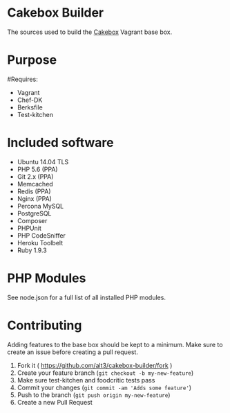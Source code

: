 Cakebox Builder
===============

The sources used to build the [Cakebox]("http://github.com/alt3/cakebox") Vagrant base box.

# Purpose



#Requires:

- Vagrant
- Chef-DK
- Berksfile
- Test-kitchen

# Included software

- Ubuntu 14.04 TLS
- PHP 5.6 (PPA)
- Git 2.x (PPA)
- Memcached
- Redis (PPA)
- Nginx (PPA)
- Percona MySQL
- PostgreSQL
- Composer
- PHPUnit
- PHP CodeSniffer
- Heroku Toolbelt
- Ruby 1.9.3

# PHP Modules

See node.json for a full list of all installed PHP modules.

# Contributing

Adding features to the base box should be kept to a minimum. Make sure to create
an issue before creating a pull request.

1. Fork it ( https://github.com/alt3/cakebox-builder/fork )
2. Create your feature branch (`git checkout -b my-new-feature`)
3. Make sure test-kitchen and foodcritic tests pass
4. Commit your changes (`git commit -am 'Adds some feature'`)
5. Push to the branch (`git push origin my-new-feature`)
6. Create a new Pull Request
